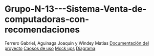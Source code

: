 # Grupo-N-13---Sistema-Venta-de-computadoras-con-recomendaciones
Ferrero Gabriel, Aguinaga Joaquin y Windey Matias
[Documentación del proyecto](https://docs.google.com/document/d/1WdauFxjPpRJTAW-eYFkg1aFqtVTf9Siu0gV_0LxP3ck/edit?tab=t.0)
[Caosos de uso](https://docs.google.com/document/d/1EnKGazQfmV0StYz9pNWcCtSch1HhHeQ0Oy6eX6vEAkI/edit?tab=t.0)
[Mock ups](https://www.figma.com/design/4wHdI5Yu0W1so6PUcutItE/Proyecto-compumundo?node-id=0-1&p=f&m=draw)
[Diagrama]()
